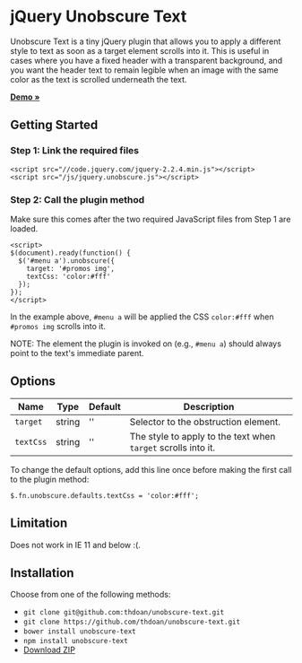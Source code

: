 # jQuery Unobscure Text

Unobscure Text is a tiny jQuery plugin that allows you to apply a different style to text as soon as a target element scrolls into it. This is useful in cases where you have a fixed header with a transparent background, and you want the header text to remain legible when an image with the same color as the text is scrolled underneath the text.

**[Demo &raquo;](https://thdoan.github.io/unobscure-text/demo.html)**

## Getting Started

### Step 1: Link the required files

```
<script src="//code.jquery.com/jquery-2.2.4.min.js"></script>
<script src="/js/jquery.unobscure.js"></script>
```

### Step 2: Call the plugin method

Make sure this comes after the two required JavaScript files from Step 1 are loaded.

```
<script>
$(document).ready(function() {
  $('#menu a').unobscure({
    target: '#promos img',
    textCss: 'color:#fff'
  });
});
</script>
```

In the example above, `#menu a` will be applied the CSS `color:#fff` when `#promos img` scrolls into it.

NOTE: The element the plugin is invoked on (e.g., `#menu a`) should always point to the text's immediate parent.

## Options

Name      | Type   | Default  | Description
----------| ------ | -------- | -----------
`target`  | string | ''       | Selector to the obstruction element.
`textCss` | string | ''       | The style to apply to the text when `target` scrolls into it.

To change the default options, add this line once before making the first call to the plugin method:

```
$.fn.unobscure.defaults.textCss = 'color:#fff';
```

## Limitation

Does not work in IE 11 and below :(.

## Installation

Choose from one of the following methods:

- `git clone git@github.com:thdoan/unobscure-text.git`
- `git clone https://github.com/thdoan/unobscure-text.git`
- `bower install unobscure-text`
- `npm install unobscure-text`
- [Download ZIP](https://github.com/thdoan/unobscure-text/archive/master.zip)
